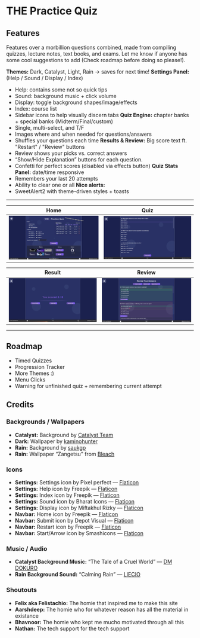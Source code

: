 # THE Practice Quiz

<Link>

## Features

Features over a morbillion questions combined, made from compiling quizzes, lecture notes, text books, and exams. Let me know if anyone has some cool suggestions to add (Check roadmap before doing so please!).

**Themes:**  Dark, Catalyst, Light, Rain 
  → saves for next time!
**Settings Panel:** (Help / Sound / Display / Index)
  - Help: contains some not so quick tips
  - Sound: background music + click volume
  - Display: toggle background shapes/image/effects
  - Index: course list
  - Sidebar icons to help visually discern tabs
**Quiz Engine:** chapter banks + special banks (Midterm/Final/custom)
  - Single, multi-select, and T/F
  - Images where and when needed for questions/answers
  - Shuffles your questions each time
**Results & Review:** Big score text ft. "Restart" / "Review" buttons
  - Review shows your picks vs. correct answers
  - “Show/Hide Explanation” buttons for each question.
  - Confetti for perfect scores (disabled via effects button)
**Quiz Stats Panel:** date/time responsive
  - Remembers your last 20 attempts
  - Ability to clear one or all
**Nice alerts:**
- SweetAlert2 with theme-driven styles + toasts

---

|                    Home                          |                     Quiz                           |
| :----------------------------------------------: | :------------------------------------------------: |
| ![home page](/images/readme/home.png)            | ![quiz page](/images/readme/quiz.png)              |


|                    Result                        |                     Review                         |
| :----------------------------------------------: | :------------------------------------------------: |
| ![result page](/images/readme/result.png)        | ![review page](/images/readme/review.png)          |

---

## Roadmap
- Timed Quizzes
- Progression Tracker
- More Themes :)
- Menu Clicks
- Warning for unfinished quiz + remembering current attempt

## Credits

### Backgrounds / Wallpapers
- **Catalyst:** Background by [Catalyst Team](https://terrariamods.wiki.gg/wiki/Catalyst)
- **Dark:** Wallpaper by [kaminohunter](https://www.deviantart.com/kaminohunter/art/Wallpapers-Cyan-Abstract-Polygons-Black-BG-612085840)
- **Rain:** Background by [saukgp](https://saurabhkgp.itch.io/)
- **Rain:** Wallpaper “Zangetsu” from [Bleach](https://en.wikipedia.org/wiki/Bleach_(TV_series))

### Icons
- **Settings:** Settings icon by Pixel perfect — [Flaticon](https://www.flaticon.com/free-icons/settings)
- **Settings:** Help icon by Freepik — [Flaticon](https://www.flaticon.com/free-icons/question)
- **Settings:** Index icon by Freepik — [Flaticon](https://www.flaticon.com/free-icons/preview)
- **Settings:** Sound icon by Bharat Icons — [Flaticon](https://www.flaticon.com/free-icons/sound)
- **Settings:** Display icon by Miftakhul Rizky — [Flaticon](https://www.flaticon.com/free-icons/preview)
- **Navbar:** Home icon by Freepik — [Flaticon](https://www.flaticon.com/free-icons/home-button)
- **Navbar:** Submit icon by Depot Visual — [Flaticon](https://www.flaticon.com/free-icons/submit)
- **Navbar:** Restart icon by Freepik — [Flaticon](https://www.flaticon.com/free-icons/restart)
- **Navbar:** Start/Arrow icon by Smashicons — [Flaticon](https://www.flaticon.com/free-icons/next)

### Music / Audio
- **Catalyst Background Music:** “The Tale of a Cruel World” — [DM DOKURO]([https://www.youtube.com/watch?v=b8A_FGr4Pjo](https://www.youtube.com/watch?v=uy7kFeIVOOQ&list=RDuy7kFeIVOOQ&start_radio=1))
- **Rain Background Sound:** “Calming Rain” — [LIECIO](https://pixabay.com/users/liecio-3298866/?utm_source=link-attribution&utm_medium=referral&utm_campaign=music&utm_content=257596)

### Shoutouts
- **Felix aka Felistachio:** The homie that inspired me to make this site
- **Aarshdeep:** The homie who for whatever reason has all the material in existance
- **Bhavnoor:** The homie who kept me mucho motivated through all this
- **Nathan:** The tech support for the tech support

